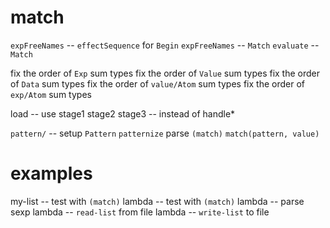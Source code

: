 # match

`expFreeNames` -- `effectSequence` for `Begin`
`expFreeNames` -- `Match`
`evaluate` -- `Match`

fix the order of `Exp` sum types
fix the order of `Value` sum types
fix the order of `Data` sum types
fix the order of `value/Atom` sum types
fix the order of `exp/Atom` sum types

load -- use stage1 stage2 stage3 -- instead of handle*

`pattern/` -- setup `Pattern`
`patternize`
parse `(match)`
`match(pattern, value)`

# examples

my-list -- test with `(match)`
lambda -- test with `(match)`
lambda -- parse sexp
lambda -- `read-list` from file
lambda -- `write-list` to file
